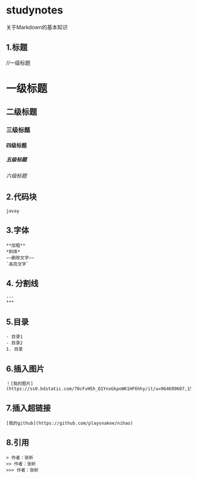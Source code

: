 # studynotes
关于Markdown的基本知识

## 1.标题
//一级标题
# 一级标题
## 二级标题
### 三级标题
#### 四级标题
##### 五级标题
###### 六级标题

## 2.代码块
``` javay ```
## 3.字体
	
	**加粗**
	*斜体*
	~~删除文字~~
	`高亮文字`

## 4. 分割线
	---
	***
## 5.目录
	- 目录1
	- 目录2
	1. 目录
## 6.插入图片
	！[我的图片](https://ss0.bdstatic.com/70cFvHSh_Q1YnxGkpoWK1HF6hhy/it/u=964699607,1511494873&fm=26&gp=0.jpg)
## 7.插入超链接
	[我的github](https://github.com/playsnakee/nihao)
## 8.引用
	> 作者：张昕
	>> 作者：张昕
	>>> 作者：张昕
